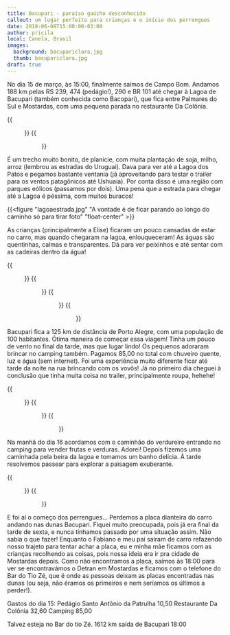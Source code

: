 ```yaml
---
title: Bacupari - paraíso gaúcho desconhecido
callout: um lugar perfeito para crianças e o início dos perrengues
date: 2018-06-08T15:00:00-03:00
author: pricila
local: Canela, Brasil
images:
  background: bacupariclara.jpg
  thumb: bacupariclara.jpg
draft: true
---
```


No dia 15 de março, às 15:00, finalmente saímos de Campo Bom. Andamos 188 km pelas RS 239, 474 (pedágio!), 290 e BR 101 até chegar à Lagoa de Bacupari (também conhecida como Bacopari), que fica entre Palmares do Sul e Mostardas, com uma pequena parada no restaurante Da Colônia.

<div class="clearfix">
{{<figure "bianomotorista.jpg" "Living easy, livin' free / Season ticket, on a one way ride / Asking nothing, leave me be / Taking everything in my stride" "float-left">}}
{{<figure "estradaarvore.jpg" "Trecho bom e bonito da estrada" "float-right">}}
</div>

É um trecho muito bonito, de planície, com muita plantação de soja, milho, arroz (lembrou as estradas do Uruguai). Dava para ver até a Lagoa dos Patos e pegamos bastante ventania (já aproveitando para testar o trailer para os ventos patagônicos até Ushuaia). Por conta disso é uma região com parques eólicos (passamos por dois). Uma pena que a estrada para chegar até a Lagoa é péssima, com muitos buracos!

{{<figure "lagoaestrada.jpg" "A vontade é de ficar parando ao longo do caminho só para tirar foto" "float-center" >}}

As crianças (principalmente a Elise) ficaram um pouco cansadas de estar no carro, mas quando chegaram na lagoa, enlouqueceram! As águas são quentinhas, calmas e transparentes. Dá para ver peixinhos e até sentar com as cadeiras dentro da água!

<div class="clearfix">
{{<figure "bacuparibanho.jpg" "Águas quentinhas, calmas e transparentes - tudo de bão!" "float-left">}}
{{<figure "bacupariclara.jpg" "Será que ela gostou?" "float-right">}}
{{<figure "bacuparijunco.jpg" "Pequena vendo uma lagoa pela primeira vez" "float-left">}}
{{<figure "bacuparipulo.jpg" "Quem tem crianças assim, no plural, sabe como é difícil sincronizar o sorriso pra foto. Imagina então quatro, e dando pulinho!" "float-right">}}
</div>

Bacupari fica a 125 km de distância de Porto Alegre, com uma população de 100 habitantes. Ótima maneira de começar essa viagem! Tinha um pouco de vento no final da tarde, mas que lugar lindo! Os pequenos adoraram brincar no camping também. Pagamos 85,00 no total com chuveiro quente, luz e água (sem internet). Foi uma experiência muito diferente ficar até tarde da noite na rua brincando com os vovôs! Já no primeiro dia cheguei à conclusão que tinha muita coisa no trailer, principalmente roupa, hehehe!

<div class="clearfix">
{{<figure "bacuparisol.jpg" "Lugar sensacional" "float-left">}}
{{<figure "bacuparinoite.jpg" "Delícia ficar do lado de fora da casa até tarde da noite" "float-right">}}
{{<figure "bacuparicavalo.jpg" "Não deixe a vida passar a galope por você! Viva intencionalmente cada segundo!" "float-center">}}
</div>

Na manhã do dia 16 acordamos com o caminhão do verdureiro entrando no camping para vender frutas e verduras. Adorei! Depois fizemos uma caminhada pela beira da lagoa e tomamos um banho delícia. À tarde resolvemos passear para explorar a paisagem exuberante.

<div class="clearfix">
{{<figure "bacupariarvore.jpg" "A árvore dobrando-se à força do vento" "float-left">}}
{{<figure "bacuparimanha.jpg" "Caminhada básica pela manhã" "float-right">}}
</div>

E foi aí o começo dos perrengues... Perdemos a placa dianteira do carro andando nas dunas Bacupari. Fiquei muito preocupada, pois já era final da tarde de sexta, e nunca tínhamos passado por uma situação assim. Não sabia o que fazer! Enquanto o Fabiano e meu pai saíram de carro refazendo nosso trajeto para tentar achar a placa, eu e minha mãe ficamos com as crianças recolhendo as coisas, pois nossa ideia era ir pra cidade de Mostardas depois. Como não encontramos a placa, saímos às 18:00 para ver se encontravámos o Detran em Mostardas e ficamos com o telefone do Bar do Tio Zé, que é onde as pessoas deixam as placas encontradas nas dunas (ou seja, não éramos os primeiros e nem seríamos os últimos a perder!).

Gastos do dia 15:
Pedágio Santo Antônio da Patrulha 10,50
Restaurante Da Colônia 32,60
Camping 85,00

Talvez esteja no Bar do tio Zé.
1612 km saída de Bacupari 18:00